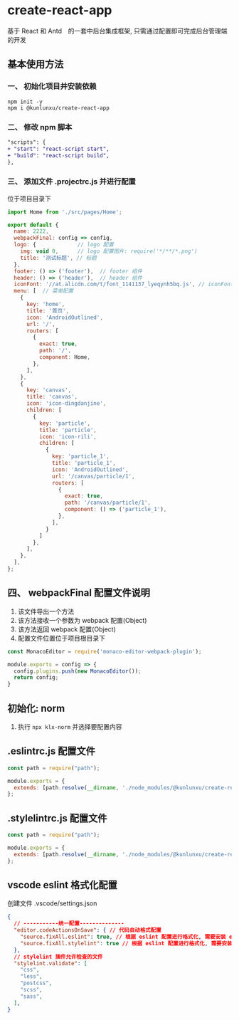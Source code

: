 # create-react-app

基于 React 和 Antd　的一套中后台集成框架, 只需通过配置即可完成后台管理端的开发

## 基本使用方法

### 一、 初始化项目并安装依赖

```shell
npm init -y
npm i @kunlunxu/create-react-app
```

### 二、 修改 npm 脚本

```diff
"scripts": {
+ "start": "react-script start",
+ "build": "react-script build",
},
```

### 三、 添加文件 .projectrc.js 并进行配置

位于项目目录下

```js
import Home from './src/pages/Home';

export default {
  name: 2222,
  webpackFinal: config => config,
  logo: {             // logo 配置
    img: void 0,      // logo 配置图片: require('*/**/*.png')
    title: '测试标题', // 标题
  },
  footer: () => ('footer'),  // footer 组件
  header: () => ('header'),  // header 组件
  iconFont: '//at.alicdn.com/t/font_1141137_lyeqynh5bq.js', // iconFont 外链
  menu: [  // 菜单配置
    {
      key: 'home',
      title: '首页',
      icon: 'AndroidOutlined',
      url: '/',
      routers: [
        {
          exact: true,
          path: '/',
          component: Home,
        },
      ],
    },
    {
      key: 'canvas',
      title: 'canvas',
      icon: 'icon-dingdanjine',
      children: [
        {
          key: 'particle',
          title: 'particle',
          icon: 'icon-rili',
          children: [
            {
              key: 'particle_1',
              title: 'particle_1',
              icon: 'AndroidOutlined',
              url: '/canvas/particle/1',
              routers: [
                {
                  exact: true,
                  path: '/canvas/particle/1',
                  component: () => ('particle_1'),
                },
              ],
            }
          ]
        },
      ],
    },
  ],
};
```

## 四、 webpackFinal 配置文件说明

1. 该文件导出一个方法
2. 该方法接收一个参数为 webpack 配置(Object)
3. 该方法返回 webpack 配置(Object)
4. 配置文件位置位于项目根目录下

```js
const MonacoEditor = require('monaco-editor-webpack-plugin');

module.exports = config => {
  config.plugins.push(new MonacoEditor());
  return config;
}
```

## 初始化: norm

1. 执行 `npx klx-norm` 并选择要配置内容

## .eslintrc.js 配置文件

```js
const path = require("path");

module.exports = {
  extends: [path.resolve(__dirname, './node_modules/@kunlunxu/create-react-app/.eslintrc.js')],
};
```

## .stylelintrc.js 配置文件

```js
const path = require("path");

module.exports = {
  extends: [path.resolve(__dirname, './node_modules/@kunlunxu/create-react-app/.stylelintrc.js')],
};
```


## vscode eslint 格式化配置

创建文件 .vscode/settings.json

```json
{
  // -----------统一配置--------------
  "editor.codeActionsOnSave": { // 代码自动格式配置
    "source.fixAll.eslint": true, // 根据 eslint 配置进行格式化, 需要安装 eslint 插件
    "source.fixAll.stylelint": true // 根据 eslint 配置进行格式化, 需要安装 stylelint 插件
  },
  // stylelint 插件允许检查的文件
  "stylelint.validate": [
    "css",
    "less",
    "postcss",
    "scss",
    "sass",
  ],
}
```
